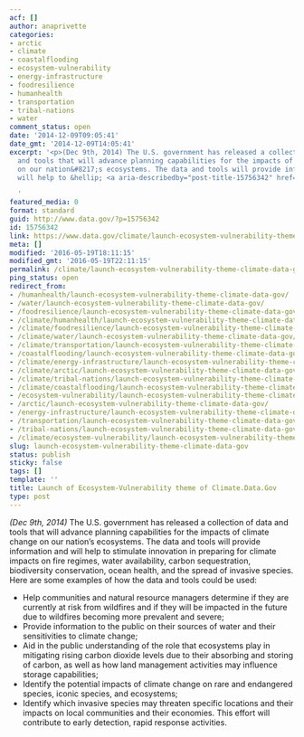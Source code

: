 ```yaml
---
acf: []
author: anaprivette
categories:
- arctic
- climate
- coastalflooding
- ecosystem-vulnerability
- energy-infrastructure
- foodresilience
- humanhealth
- transportation
- tribal-nations
- water
comment_status: open
date: '2014-12-09T09:05:41'
date_gmt: '2014-12-09T14:05:41'
excerpt: '<p>(Dec 9th, 2014) The U.S. government has released a collection of data
  and tools that will advance planning capabilities for the impacts of climate change
  on our nation&#8217;s ecosystems. The data and tools will provide information and
  will help to &hellip; <a aria-describedby="post-title-15756342" href="https://www.data.gov/climate/launch-ecosystem-vulnerability-theme-climate-data-gov/">Continued</a></p>

  '
featured_media: 0
format: standard
guid: http://www.data.gov/?p=15756342
id: 15756342
link: https://www.data.gov/climate/launch-ecosystem-vulnerability-theme-climate-data-gov/
meta: []
modified: '2016-05-19T18:11:15'
modified_gmt: '2016-05-19T22:11:15'
permalink: /climate/launch-ecosystem-vulnerability-theme-climate-data-gov/
ping_status: open
redirect_from:
- /humanhealth/launch-ecosystem-vulnerability-theme-climate-data-gov/
- /water/launch-ecosystem-vulnerability-theme-climate-data-gov/
- /foodresilience/launch-ecosystem-vulnerability-theme-climate-data-gov/
- /climate/humanhealth/launch-ecosystem-vulnerability-theme-climate-data-gov/
- /climate/foodresilience/launch-ecosystem-vulnerability-theme-climate-data-gov/
- /climate/water/launch-ecosystem-vulnerability-theme-climate-data-gov/
- /climate/transportation/launch-ecosystem-vulnerability-theme-climate-data-gov/
- /coastalflooding/launch-ecosystem-vulnerability-theme-climate-data-gov/
- /climate/energy-infrastructure/launch-ecosystem-vulnerability-theme-climate-data-gov/
- /climate/arctic/launch-ecosystem-vulnerability-theme-climate-data-gov/
- /climate/tribal-nations/launch-ecosystem-vulnerability-theme-climate-data-gov/
- /climate/coastalflooding/launch-ecosystem-vulnerability-theme-climate-data-gov/
- /ecosystem-vulnerability/launch-ecosystem-vulnerability-theme-climate-data-gov/
- /arctic/launch-ecosystem-vulnerability-theme-climate-data-gov/
- /energy-infrastructure/launch-ecosystem-vulnerability-theme-climate-data-gov/
- /transportation/launch-ecosystem-vulnerability-theme-climate-data-gov/
- /tribal-nations/launch-ecosystem-vulnerability-theme-climate-data-gov/
- /climate/ecosystem-vulnerability/launch-ecosystem-vulnerability-theme-climate-data-gov/
slug: launch-ecosystem-vulnerability-theme-climate-data-gov
status: publish
sticky: false
tags: []
template: ''
title: Launch of Ecosystem-Vulnerability theme of Climate.Data.Gov
type: post
---
```

*(Dec 9th, 2014)* The U.S. government has released a collection of data and tools that will advance planning capabilities for the impacts of climate change on our nation’s ecosystems. The data and tools will provide information and will help to stimulate innovation in preparing for climate impacts on fire regimes, water availability, carbon sequestration, biodiversity conservation, ocean health, and the spread of invasive species. Here are some examples of how the data and tools could be used:


* Help communities and natural resource managers determine if they are currently at risk from wildfires and if they will be impacted in the future due to wildfires becoming more prevalent and severe;
* Provide information to the public on their sources of water and their sensitivities to climate change;
* Aid in the public understanding of the role that ecosystems play in mitigating rising carbon dioxide levels due to their absorbing and storing of carbon, as well as how land management activities may influence storage capabilities;
* Identify the potential impacts of climate change on rare and endangered species, iconic species, and ecosystems;
* Identify which invasive species may threaten specific locations and their impacts on local communities and their economies. This effort will contribute to early detection, rapid response activities.


